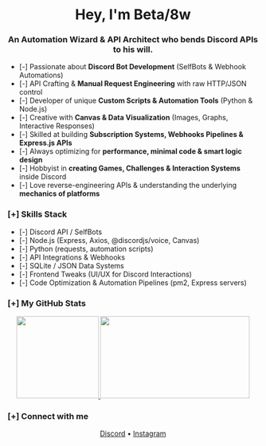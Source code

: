 <h1 align="center">Hey, I'm Beta/8w</h1>
<h3 align="center">An Automation Wizard & API Architect who bends Discord APIs to his will.</h3>

- [-] Passionate about **Discord Bot Development** (SelfBots & Webhook Automations)
- [-] API Crafting & **Manual Request Engineering** with raw HTTP/JSON control
- [-] Developer of unique **Custom Scripts & Automation Tools** (Python & Node.js)
- [-] Creative with **Canvas & Data Visualization** (Images, Graphs, Interactive Responses)
- [-] Skilled at building **Subscription Systems, Webhooks Pipelines & Express.js APIs**
- [-] Always optimizing for **performance, minimal code & smart logic design**
- [-] Hobbyist in **creating Games, Challenges & Interaction Systems** inside Discord
- [-] Love reverse-engineering APIs & understanding the underlying **mechanics of platforms**

### [+] Skills Stack
- [-] Discord API / SelfBots
- [-] Node.js (Express, Axios, @discordjs/voice, Canvas)
- [-] Python (requests, automation scripts)
- [-] API Integrations & Webhooks
- [-] SQLite / JSON Data Systems
- [-] Frontend Tweaks (UI/UX for Discord Interactions)
- [-] Code Optimization & Automation Pipelines (pm2, Express servers)

### [+] My GitHub Stats
<p align="center">
  <a href="https://github.com/BETA-iq">
    <img src="https://github-readme-stats.vercel.app/api?username=BETA-iq&show_icons=true&theme=transparent" height="165"/>
  </a>
  <a href="https://github.com/BETA-iq">
    <img src="https://github-readme-stats.vercel.app/api/top-langs/?username=BETA-iq&layout=compact&theme=tokyonight" height="165" width="300"/>
  </a>
</p>

### [+] Connect with me
<p align="center">
<a href="https://discord.gg/invite/hydra" target="blank">Discord</a> • 
<a href="https://idrees.cv" target="blank">Instagram</a></p>
